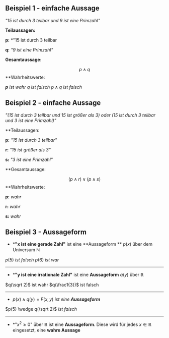 ## Beispiel 1 - einfache Aussage

*"15 ist durch 3 teilbar und 9 ist eine Primzahl"*

**Teilaussagen:**

**p:** *"15 ist durch 3 teilbar

**q:** *"9 ist eine Primzahl"*

**Gesamtaussage:**

$$p \wedge q$$
**Wahrheitswerte:

**$p$** *ist wahr*
$q$ *ist falsch*
$p \wedge q$ *ist falsch*

## Beispiel 2 - einfache Aussage

*"(15 ist durch 3 teilbar und 15 ist größer als 3) oder (15 ist durch 3 teilbar und 3 ist eine Primzahl)"*

**Teilaussagen:

**p:** *"15 ist durch 3 teilbar"*

**r:** *"15 ist größer als 3"*

**s:** *"3 ist eine Primzahl"*

**Gesamtaussage:

$$(p \wedge r) \vee (p \wedge s)$$
**Wahrheitswerte:

**p:** *wahr*

**r:** *wahr*

**s:** *wahr*

## Beispiel 3 - Aussageform

- ***"x ist eine gerade Zahl"** ist eine **Aussageform ** $p(x)$ über dem Universum $\mathbb{N}$

$p(5)$ *ist falsch*
$p(6)$ *ist war*

---
- ***"y ist eine irrationale Zahl"** ist eine **Aussageform** $q(y)$ über $\mathbb{R}$

$q(\sqrt 2)$ ist wahr
$q(\frac1{3})$ ist falsch

---
- $p(x) \wedge q(y) = F(x,y)$ *ist eine **Aussageform***

$p(5) \wedge q(\sqrt 2)$ *ist falsch*

---
- *"$x^2 \geq 0$" über $\mathbb{R}$ ist eine **Aussageform**. 
Diese wird für jedes $x \in \mathbb{R}$ eingesetzt, eine **wahre Aussage**